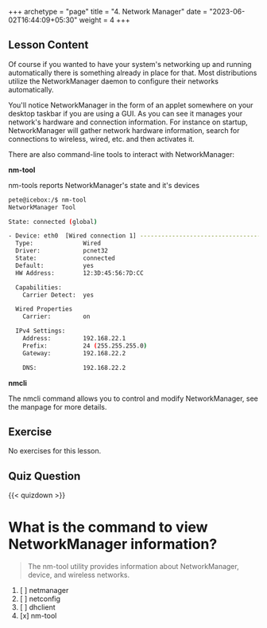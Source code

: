 +++
archetype = "page"
title = "4. Network Manager"
date = "2023-06-02T16:44:09+05:30"
weight = 4
+++

## Lesson Content

Of course if you wanted to have your system's networking up and running automatically there is something already in place for that. Most distributions utilize the NetworkManager daemon to configure their networks automatically. 

You'll notice NetworkManager in the form of an applet somewhere on your desktop taskbar if you are using a GUI. As you can see it manages your network's hardware and connection information. For instance on startup, NetworkManager will gather network hardware information, search for connections to wireless, wired, etc. and then activates it.

There are also command-line tools to interact with NetworkManager:

**nm-tool**

nm-tools reports NetworkManager's state and it's devices


```bash
pete@icebox:/$ nm-tool
NetworkManager Tool

State: connected (global)

- Device: eth0  [Wired connection 1] -------------------------------------------
  Type:              Wired
  Driver:            pcnet32
  State:             connected
  Default:           yes
  HW Address:        12:3D:45:56:7D:CC

  Capabilities:
    Carrier Detect:  yes

  Wired Properties
    Carrier:         on

  IPv4 Settings:
    Address:         192.168.22.1
    Prefix:          24 (255.255.255.0)
    Gateway:         192.168.22.2

    DNS:             192.168.22.2

```

**nmcli**

The nmcli command allows you to control and modify NetworkManager, see the manpage for more details.

## Exercise

No exercises for this lesson.

## Quiz Question

{{< quizdown >}}

# What is the command to view NetworkManager information?

>  The nm-tool utility provides information about NetworkManager, device, and wireless networks.

1. [ ] netmanager
2. [ ] netconfig
3. [ ] dhclient
4. [x] nm-tool